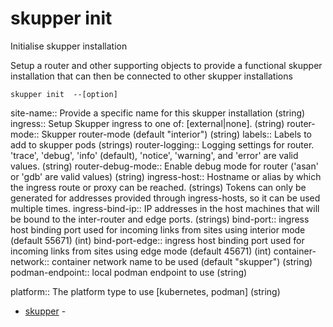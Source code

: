 # skupper init

Initialise skupper installation

Setup a router and other supporting objects to provide a functional skupper installation that can then be connected to other skupper installations

    skupper init  --[option]

site-name:: 
Provide a specific name for this skupper installation
 (string)
ingress:: 
Setup Skupper ingress to one of: [external|none].
 (string)
router-mode:: 
Skupper router-mode (default "interior")
 (string)
labels:: 
Labels to add to skupper pods
 (strings)
router-logging:: 
Logging settings for router. 'trace', 'debug', 'info' (default), 'notice', 'warning', and 'error' are valid values.
 (string)
router-debug-mode:: 
Enable debug mode for router ('asan' or 'gdb' are valid values)
 (string)
ingress-host:: 
Hostname or alias by which the ingress route or proxy can be reached.
 (strings)
                                   Tokens can only be generated for addresses provided through ingress-hosts,
                                   so it can be used multiple times.
ingress-bind-ip:: 
IP addresses in the host machines that will be bound to the inter-router and edge ports.
 (strings)
bind-port:: 
ingress host binding port used for incoming links from sites using interior mode (default 55671)
 (int)
bind-port-edge:: 
ingress host binding port used for incoming links from sites using edge mode (default 45671)
 (int)
container-network:: 
container network name to be used (default "skupper")
 (string)
podman-endpoint:: 
local podman endpoint to use
 (string)

platform:: 
The platform type to use [kubernetes, podman]
 (string)

* [skupper](skupper.adoc)	 -
